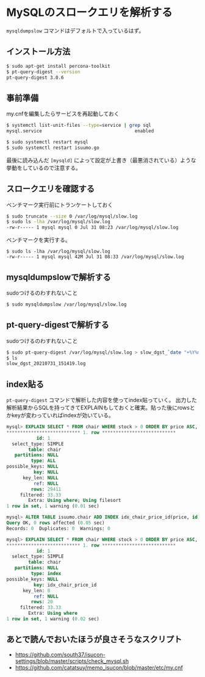 # MySQLのスロークエリを解析する
`mysqldumpslow` コマンドはデフォルトで入っているはず。

## インストール方法
```bash
$ sudo apt-get install percona-toolkit
$ pt-query-digest --version
pt-query-digest 3.0.6
```

## 事前準備
my.cnfを編集したらサービスを再起動しておく

```bash
$ systemctl list-unit-files --type=service | grep sql
mysql.service                                  enabled

$ sudo systemctl restart mysql
$ sudo systemctl restart isuumo.go
```

最後に読み込んだ `[mysqld]` によって設定が上書き（最悪消されている）ような挙動をしているので注意する。

## スロークエリを確認する
ベンチマーク実行前にトランケートしておく
```bash
$ sudo truncate --size 0 /var/log/mysql/slow.log
$ sudo ls -lha /var/log/mysql/slow.log
-rw-r----- 1 mysql mysql 0 Jul 31 08:23 /var/log/mysql/slow.log
```

ベンチマークを実行する。
```
$ sudo ls -lha /var/log/mysql/slow.log
-rw-r----- 1 mysql mysql 42M Jul 31 08:33 /var/log/mysql/slow.log
```

## mysqldumpslowで解析する
sudoつけるのわすれないこと
```bash
$ sudo mysqldumpslow /var/log/mysql/slow.log
```

## pt-query-digestで解析する
sudoつけるのわすれないこと
```bash
$ sudo pt-query-digest /var/log/mysql/slow.log > slow_dgst_`date "+%Y%m%d_%H%M%S"`.log
$ ls
slow_dgst_20210731_151419.log
```


## index貼る
`pt-query-digest` コマンドで解析した内容を使ってindex貼っていく。
出力した解析結果からSQLを持ってきてEXPLAINもしておくと確実。貼った後にrowsとかkeyが変わっていればindexが効いている。


```sql
mysql> EXPLAIN SELECT * FROM chair WHERE stock > 0 ORDER BY price ASC, id ASC LIMIT 20\G
*************************** 1. row ***************************
           id: 1
  select_type: SIMPLE
        table: chair
   partitions: NULL
         type: ALL
possible_keys: NULL
          key: NULL
      key_len: NULL
          ref: NULL
         rows: 29411
     filtered: 33.33
        Extra: Using where; Using filesort
1 row in set, 1 warning (0.01 sec)

mysql> ALTER TABLE isuumo.chair ADD INDEX idx_chair_price_id(price, id);
Query OK, 0 rows affected (0.05 sec)
Records: 0  Duplicates: 0  Warnings: 0

mysql> EXPLAIN SELECT * FROM chair WHERE stock > 0 ORDER BY price ASC, id ASC LIMIT 20\G
*************************** 1. row ***************************
           id: 1
  select_type: SIMPLE
        table: chair
   partitions: NULL
         type: index
possible_keys: NULL
          key: idx_chair_price_id
      key_len: 8
          ref: NULL
         rows: 20
     filtered: 33.33
        Extra: Using where
1 row in set, 1 warning (0.02 sec)

```

## あとで読んでおいたほうが良さそうなスクリプト
- https://github.com/south37/isucon-settings/blob/master/scripts/check_mysql.sh
- https://github.com/catatsuy/memo_isucon/blob/master/etc/my.cnf